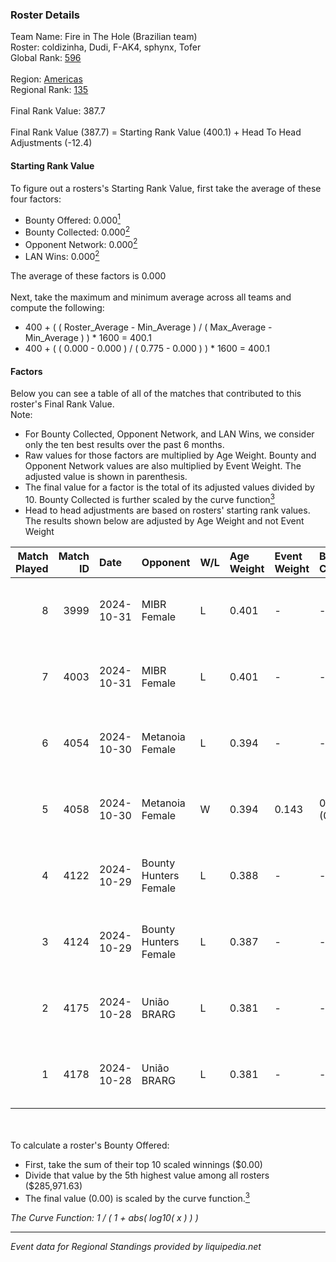 ### Roster Details<br />
Team Name: Fire in The Hole (Brazilian team)<br />
Roster: coldizinha, Dudi, F-AK4, sphynx, Tofer<br />
Global Rank: [596](../../standings_global_2025_02_28.md)<br />
<br />
Region: [Americas]( ../../standings_americas_2025_02_28.md)<br />
Regional Rank: [135]( ../../standings_americas_2025_02_28.md)<br />
<br />
Final Rank Value:  387.7<br />
<br />
Final Rank Value (387.7) = Starting Rank Value (400.1) + Head To Head Adjustments (-12.4)<br />

#### Starting Rank Value<br />
To figure out a rosters's Starting Rank Value, first take the average of these four factors:<br />
- Bounty Offered: 0.000[<sup>1</sup>](#table2)
- Bounty Collected: 0.000[<sup>2</sup>](#table1)
- Opponent Network: 0.000[<sup>2</sup>](#table1)
- LAN Wins: 0.000[<sup>2</sup>](#table1)

The average of these factors is 0.000<br />
<br />
Next, take the maximum and minimum average across all teams and compute the following:<br />
- 400 + ( ( Roster_Average - Min_Average ) / ( Max_Average - Min_Average ) ) * 1600 = 400.1
- 400 + ( ( 0.000 - 0.000 ) / ( 0.775 - 0.000 ) ) * 1600 = 400.1


#### Factors<br />
Below you can see a table of all of the matches that contributed to this roster's Final Rank Value.<br />
Note:<br />

- For Bounty Collected, Opponent Network, and LAN Wins, we consider only the ten best results over the past 6 months.
- Raw values for those factors are multiplied by Age Weight. Bounty and Opponent Network values are also multiplied by Event Weight. The adjusted value is shown in parenthesis.
- The final value for a factor is the total of its adjusted values divided by 10. Bounty Collected is further scaled by the curve function[<sup>3</sup>](#curveFunction)
- Head to head adjustments are based on rosters' starting rank values. The results shown below are adjusted by Age Weight and not Event Weight
<span id="table1"></span><br />


| Match Played | Match ID | Date       | Opponent              | W/L | Age Weight | Event Weight | Bounty Collected | Opponent Network | LAN Wins  | H2H Adj. | Roster                                 |
| -: | -: | :- | :- | :- | :- | :- | :- | :- | :- | -: | :- |
|            8 |     3999 | 2024-10-31 | MIBR Female           | L   | 0.401      | -            | -                | -                | -         |    -1.13 | coldizinha, Dudi, F-AK4, sphynx, Tofer |
|            7 |     4003 | 2024-10-31 | MIBR Female           | L   | 0.401      | -            | -                | -                | -         |    -1.14 | coldizinha, Dudi, F-AK4, sphynx, Tofer |
|            6 |     4054 | 2024-10-30 | Metanoia Female       | L   | 0.394      | -            | -                | -                | -         |    -6.22 | coldizinha, Dudi, F-AK4, sphynx, Tofer |
|            5 |     4058 | 2024-10-30 | Metanoia Female       | W   | 0.394      | 0.143        | 0.000 (0.000)    | 0.020 (0.001)    | 0 (0.000) |     6.33 | coldizinha, Dudi, F-AK4, sphynx, Tofer |
|            4 |     4122 | 2024-10-29 | Bounty Hunters Female | L   | 0.388      | -            | -                | -                | -         |    -2.60 | coldizinha, Dudi, F-AK4, sphynx, Tofer |
|            3 |     4124 | 2024-10-29 | Bounty Hunters Female | L   | 0.387      | -            | -                | -                | -         |    -2.66 | coldizinha, Dudi, F-AK4, sphynx, Tofer |
|            2 |     4175 | 2024-10-28 | União BRARG           | L   | 0.381      | -            | -                | -                | -         |    -2.46 | coldizinha, Dudi, F-AK4, sphynx, Tofer |
|            1 |     4178 | 2024-10-28 | União BRARG           | L   | 0.381      | -            | -                | -                | -         |    -2.51 | coldizinha, Dudi, F-AK4, sphynx, Tofer |

<br />
<span id="table2"></span><br />
To calculate a roster's Bounty Offered:<br />

- First, take the sum of their top 10 scaled winnings ($0.00)
- Divide that value by the 5th highest value among all rosters ($285,971.63)
- The final value (0.00) is scaled by the curve function.[<sup>3</sup>](#curveFunction)

<span id="curveFunction"></span>_The Curve Function: 1 / ( 1 + abs( log10( x ) ) )_<br />

---
_Event data for Regional Standings provided by liquipedia.net_<br />
